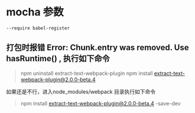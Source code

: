 # mocha 参数

```
--require babel-register
```
## 打包时报错 Error: Chunk.entry was removed. Use hasRuntime() , 执行如下命令
> npm uninstall extract-text-webpack-plugin 
> npm install extract-text-webpack-plugin@2.0.0-beta.4

如果还是不行，进入node_modules/webpack 目录执行如下命令
> npm install extract-text-webpack-plugin@2.0.0-beta.4 -save-dev

